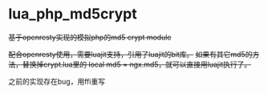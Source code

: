 lua_php_md5crypt
================

~~基于openresty实现的模拟php的md5 crypt module~~

~~配合openresty使用，需要luajit支持，引用了luajit的bit库。~~
~~如果有其它md5的方法，替换掉crypt.lua里的 local md5 = ngx.md5，就可以直接用luajit执行了。~~

之前的实现存在bug，用ffi重写
